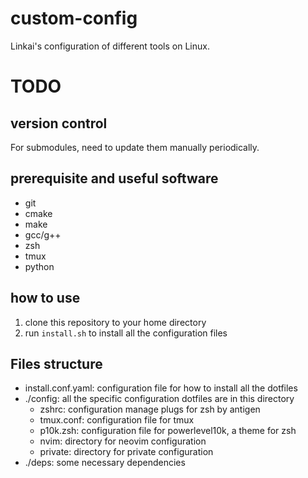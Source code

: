 # custom-config

Linkai's configuration of different tools on Linux.

# TODO

## version control

For submodules, need to update them manually periodically.

## prerequisite and useful software

- git
- cmake
- make
- gcc/g++
- zsh
- tmux
- python

## how to use

1. clone this repository to your home directory
2. run `install.sh` to install all the configuration files

## Files structure

- install.conf.yaml: configuration file for how to install all the dotfiles
- ./config: all the specific configuration dotfiles are in this directory
  - zshrc: configuration manage plugs for zsh by antigen
  - tmux.conf: configuration file for tmux
  - p10k.zsh: configuration file for powerlevel10k, a theme for zsh
  - nvim: directory for neovim configuration
  - private: directory for private configuration
- ./deps: some necessary dependencies
